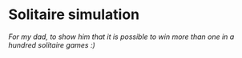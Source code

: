 # Solitaire simulation

_For my dad, to show him that it is possible to win more than one in a hundred solitaire games :)_
